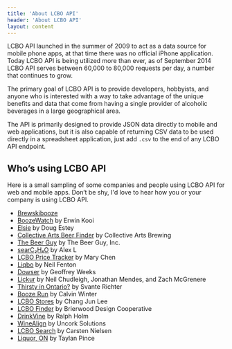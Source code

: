 ```yaml
---
title: 'About LCBO API'
header: 'About LCBO API'
layout: content
---
```


LCBO API launched in the summer of 2009 to act as a data source for mobile
phone apps, at that time there was no official iPhone application. Today
LCBO API is being utilized more than ever, as of September 2014 LCBO API
serves between 60,000 to 80,000 requests per day, a number that continues to
grow.

The primary goal of LCBO API is to provide developers, hobbyists, and anyone
who is interested with a way to take advantage of the unique benefits and
data that come from having a single provider of alcoholic beverages in a
large geographical area.

The API is primarily designed to provide JSON data directly to mobile and
web applications, but it is also capable of returning CSV data to be used
directly in a spreadsheet application, just add `.csv` to the end of any
LCBO API endpoint.

## Who&rsquo;s using LCBO API

Here is a small sampling of some companies and people using LCBO API for
web and mobile apps. Don&rsquo;t be shy, I'd love to hear how you or your
company is using LCBO API.

 * [Brewskibooze](http://brewskibooze.com)
 * [BoozeWatch](http://boozewatch.ca) by Erwin Kooi
 * [Elsie](http://heyelsie.com) by Doug Estey
 * [Collective Arts Beer Finder](http://collectiveartsbrewing.com/beer-finder) by Collective Arts Brewing
 * [The Beer Guy](http://www.thebeerguy.ca) by The Beer Guy, Inc.
 * [searC₂H₆O](http://j201.github.io/searc2h6o/) by Alex L
 * [LCBO Price Tracker](https://itunes.apple.com/us/app/lcbo-price-tracker/id851166645) by Mary Chen
 * [Liqbo](http://www.codebeard.io/#/work/liqbo) by Neil Fenton
 * [Dowser](http://dowserapp.ca) by Geoffrey Weeks
 * [Lickur](http://www.lickur.com) by Neil Chudleigh, Jonathan Mendes, and Zach McGrenere
 * [Thirsty in Ontario?](http://thirsty.kx.nu) by Svante Richter
 * [Booze Run](http://calvinwinter.ca/booze-run) by Calvin Winter
 * [LCBO Stores](https://itunes.apple.com/ca/app/lcbo-stores/id587694374) by Chang Jun Lee
 * [LCBO Finder](https://itunes.apple.com/ca/app/lcbo-finder/id353448944) by Brierwood Design Cooperative
 * [DrinkVine](http://drinkvine.com) by Ralph Holm
 * [WineAlign](http://winealign.com) by Uncork Solutions
 * [LCBO Search](http://lcbosearch.com) by Carsten Nielsen
 * [Liquor, ON](http://hippofoundry.com/lcbo/) by Taylan Pince
